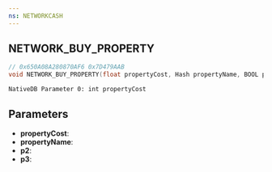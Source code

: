 ```yaml
---
ns: NETWORKCASH
---
```

## NETWORK_BUY_PROPERTY

```c
// 0x650A08A280870AF6 0x7D479AAB
void NETWORK_BUY_PROPERTY(float propertyCost, Hash propertyName, BOOL p2, BOOL p3);
```

```
NativeDB Parameter 0: int propertyCost
```

## Parameters
* **propertyCost**: 
* **propertyName**: 
* **p2**: 
* **p3**: 

